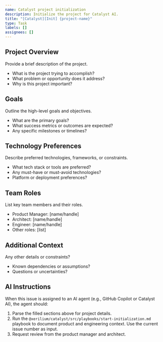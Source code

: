 ```yaml
---
name: Catalyst project initialization
description: Initialize the project for Catalyst AI.
title: "[Catalyst][Init] {project-name}"
type: Task
labels: []
assignees: []
---
```


## Project Overview

Provide a brief description of the project.

- What is the project trying to accomplish?
- What problem or opportunity does it address?
- Why is this project important?

## Goals

Outline the high-level goals and objectives.

- What are the primary goals?
- What success metrics or outcomes are expected?
- Any specific milestones or timelines?

## Technology Preferences

Describe preferred technologies, frameworks, or constraints.

- What tech stack or tools are preferred?
- Any must-have or must-avoid technologies?
- Platform or deployment preferences?

## Team Roles

List key team members and their roles.

- Product Manager: [name/handle]
- Architect: [name/handle]
- Engineer: [name/handle]
- Other roles: [list]

## Additional Context

Any other details or constraints?

- Known dependencies or assumptions?
- Questions or uncertainties?

## AI Instructions

When this issue is assigned to an AI agent (e.g., GitHub Copilot or Catalyst AI), the agent should:

1. Parse the filled sections above for project details.
2. Run the `@xerilium/catalyst/src/playbooks/start-initialization.md` playbook to document product and engineering context. Use the current issue number as input.
3. Request review from the product manager and architect.
